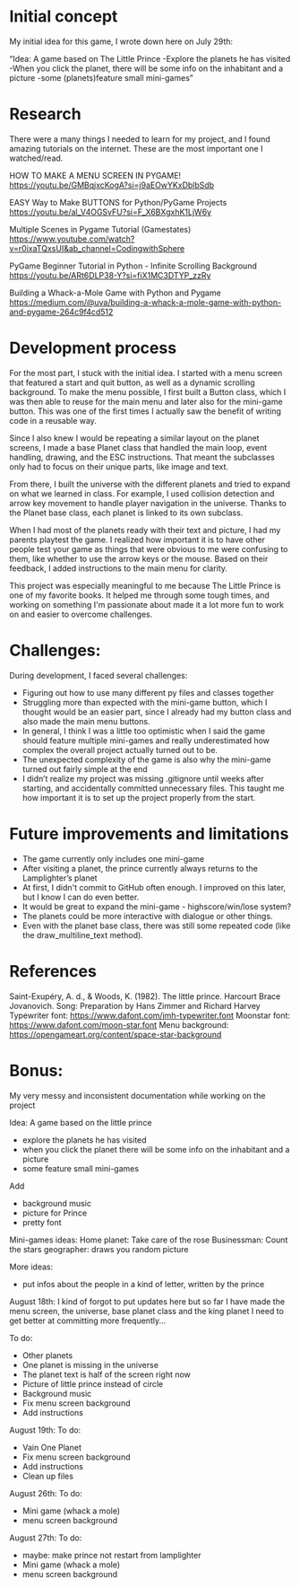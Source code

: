 # Initial concept
My initial idea for this game, I wrote down here on July 29th:

“Idea: A game based on The Little Prince
-Explore the planets he has visited
-When you click the planet, there will be some
info on the inhabitant and a picture
-some (planets)feature small mini-games”

# Research
There were a many things I needed to learn for my project, 
and I found amazing tutorials on the internet.
These are the most important one I watched/read.

HOW TO MAKE A MENU SCREEN IN PYGAME!
https://youtu.be/GMBqjxcKogA?si=j9aEOwYKxDblbSdb

EASY Way to Make BUTTONS for Python/PyGame Projects
https://youtu.be/al_V4OGSvFU?si=F_X6BXgxhK1LjW6y 

Multiple Scenes in Pygame Tutorial (Gamestates)
https://www.youtube.com/watch?v=r0ixaTQxsUI&ab_channel=CodingwithSphere

PyGame Beginner Tutorial in Python - Infinite Scrolling Background
https://youtu.be/ARt6DLP38-Y?si=fiX1MC3DTYP_zzRy

Building a Whack-a-Mole Game with Python and Pygame
https://medium.com/@uva/building-a-whack-a-mole-game-with-python-and-pygame-264c9f4cd512 



# Development process
For the most part, I stuck with the initial idea. 
I started with a menu screen that featured a start and quit button, 
as well as a dynamic scrolling background. To make the menu possible, 
I first built a Button class, which I was then able to reuse for the main menu 
and later also for the mini-game button. This was one of the first times 
I actually saw the benefit of writing code in a reusable way.

Since I also knew I would be repeating a similar layout on the planet screens, 
I made a base Planet class that handled the main loop, event handling, drawing, 
and the ESC instructions. That meant the subclasses only had to focus on their 
unique parts, like image and text.

From there, I built the universe with the different planets and tried to expand
on what we learned in class. For example, I used collision detection and 
arrow key movement to handle player navigation in the universe. 
Thanks to the Planet base class, each planet is linked to its own subclass. 

When I had most of the planets ready with their text and picture, 
I had my parents playtest the game. I realized how important 
it is to have other people test your game as things that were obvious 
to me were confusing to them, like whether to use the arrow keys or the mouse. 
Based on their feedback, I added instructions to the main menu for clarity.

This project was especially meaningful to me because The Little Prince 
is one of my favorite books. It helped me through some tough times, and working 
on something I'm passionate about made it a lot more fun to work on 
and easier to overcome challenges. 

# Challenges:
During development, I faced several challenges:

- Figuring out how to use many different py files and classes together
- Struggling more than expected with the mini-game button, which I thought 
    would be an easier part, since I already had my button class and
    also made the main menu buttons.
- In general, I think I was a little too optimistic when I said the game 
    should feature multiple mini-games and really underestimated how complex 
    the overall project actually turned out to be.
- The unexpected complexity of the game is also why the mini-game turned 
    out fairly simple at the end
- I didn’t realize my project was missing .gitignore until weeks after starting, 
    and accidentally committed unnecessary files. This taught me how important 
    it is to set up the project properly from the start.


# Future improvements and limitations
- The game currently only includes one mini-game
- After visiting a planet, the prince currently 
    always returns to the Lamplighter’s planet
- At first, I didn't commit to GitHub often enough. 
    I improved on this later, but I know I can do even better.
- It would be great to expand the mini-game - highscore/win/lose system?
- The planets could be more interactive with 
    dialogue or other things.
- Even with the planet base class, there was still 
    some repeated code (like the draw_multiline_text method).




# References
Saint-Exupéry, A. d., & Woods, K. (1982). The little prince. Harcourt Brace Jovanovich.
Song: Preparation by Hans Zimmer and Richard Harvey
Typewriter font: https://www.dafont.com/jmh-typewriter.font
Moonstar font: https://www.dafont.com/moon-star.font
Menu background: https://opengameart.org/content/space-star-background



# Bonus:
My very messy and inconsistent documentation while working on the project 


Idea: A game based on the little prince
- explore the planets he has visited
- when you click the planet there will be some info on the inhabitant and a picture
- some feature small mini-games

Add
- background music
- picture for Prince
- pretty font

Mini-games ideas:
Home planet: Take care of the rose 
Businessman: Count the stars 
geographer: draws you random picture 

More ideas:
- put infos about the people in a kind of letter, written by the prince

August 18th:
I kind of forgot to put updates here but so far I have made the menu screen, 
the universe, base planet class and the king planet
I need to get better at committing more frequently...

To do:
- Other planets
- One planet is missing in the universe
- The planet text is half of the screen right now
- Picture of little prince instead of circle
- Background music
- Fix menu screen background
- Add instructions

August 19th:
To do:
- Vain One Planet
- Fix menu screen background
- Add instructions
- Clean up files

August 26th:
To do:
- Mini game (whack a mole)
- menu screen background

August 27th:
To do:
- maybe: make prince not restart from lamplighter
- Mini game (whack a mole)
- menu screen background

